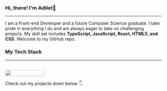 ### Hi, there! I'm Adilet👋
---
I am a Front-end Developer and a future Computer Science graduate.
I take pride in everything I do and am always eager to take on challenging projects.
My skill set includes **TypeScript, JavaScript, React, HTML5, and CSS**.
Welcome to my GitHub repo.

### My Tech Stack
---
<br>
<div style="display: flex; justify-content: space-between">
<img width="50%" src="https://github-readme-streak-stats.herokuapp.com/?user=AdiletBaimyrza&theme=dark&hide_border=true" />
</div>

Check out my projects down below 👇.

